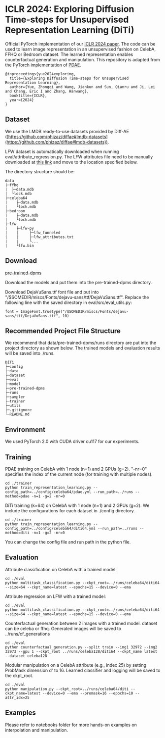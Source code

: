 # ICLR 2024: Exploring Diffusion Time-steps for Unsupervised Representation Learning (DiTi)

Official PyTorch implementation of our [ICLR 2024 paper](https://arxiv.org/pdf/2401.11430.pdf). The code can be used to learn image representation in an unsupervised fashion on CelebA, FFHQ or Bedroom dataset. The learned representation enables counterfactual generation and manipulation. This repository is adapted from the PyTorch implementation of [PDAE](https://arxiv.org/abs/2212.12990).
```
@inproceedings{yue2024exploring,
  title={Exploring Diffusion Time-steps for Unsupervised Representation Learning},
  author={Yue, Zhongqi and Wang, Jiankun and Sun, Qianru and Ji, Lei and Chang, Eric I and Zhang, Hanwang},
  booktitle={ICLR},
  year={2024}
}
```

## Dataset

We use the LMDB ready-to-use datasets provided by Diff-AE ([https://github.com/phizaz/diffae#lmdb-datasets](https://github.com/phizaz/diffae#lmdb-datasets)).

LFW dataset is automatically downloaded when running eval/attribute_regression.py. The LFW attributes file need to be manually downloaded at [this link](https://www.cs.columbia.edu/CAVE/databases/pubfig/download/lfw_attributes.txt) and move to the location specified below.

The directory structure should be:

```
data
├─ffhq
|  ├─data.mdb
|  └lock.mdb
├─celeba64
|    ├─data.mdb
|    └lock.mdb
├─bedroom
|    ├─data.mdb
|    └lock.mdb
├─lfw
|    ├─lfw-py
|    |     ├─lfw_funneled
|    |     ├─lfw_attributes.txt
|    |     └...
|    └lfw.bin
```




## Download

[pre-trained-dpms](https://drive.google.com/drive/folders/1mU6zgo8WYjNmUtLXZAcsXzv8RghWN9zv?usp=share_link)

Download the models and put them into the pre-trained-dpms directory.

Download DejaVuSans.ttf font file and put into "/$SOMEDIR/miscs/Fonts/dejavu-sans/ttf/DejaVuSans.ttf". Replace the following line with the saved directory in eval/src/eval_utils.py:

```
font = ImageFont.truetype("/$SOMEDIR/miscs/Fonts/dejavu-sans/ttf/DejaVuSans.ttf", 10)
```

## Recommended Project File Structure

We recommend that data/pre-trained-dpms/runs directory are put into the project directory as shown below. The trained models and evaluation results will be saved into ./runs.

```
DiTi
├─config
├─data
├─dataset
├─eval
├─model
├─pre-trained-dpms
├─runs
├─sampler
├─trainer
├─utils
├─.gitignore
└─README.md
```

## Environment

We used PyTorch 2.0 with CUDA driver cu117 for our experiments.


## Training

PDAE training on CelebA with 1 node (n=1) and 2 GPUs (g=2). "-nr=0" specifies the index of the current node (for training with multiple nodes).

```
cd ./trainer
python train_representation_learning.py --config_path=../config/celeba64/pdae.yml --run_path=../runs --method=pdae -n=1 -g=2 -nr=0
```


DiTi training (k=64) on CelebA with 1 node (n=1) and 2 GPUs (g=2). We include the configurations for each dataset in ./config directory.

```
cd ./trainer
python train_representation_learning.py --config_path=../config/celeba64/diti64.yml --run_path=../runs --method=diti -n=1 -g=2 -nr=0
```

You can change the config file and run path in the python file.



## Evaluation

Attribute classification on CelebA with a trained model:

```
cd ./eval
python multitask_classification.py --ckpt_root=../runs/celeba64/diti64 --size=64 --ckpt_name=latest --epochs=15 --device=0 --ema
```

Attribute regression on LFW with a trained model:

```
cd ./eval
python multitask_classification.py --ckpt_root=../runs/celeba64/diti64 --size=64 --ckpt_name=latest --epochs=15 --device=0 --ema
```

Counterfactual generation between 2 images with a trained model. dataset can be celeba or ffhq. Generated images will be saved to ../runs/cf_generations

```
cd ./eval
python counterfactual_generation.py --split train --img1 32972 --img2 32973 --gpu 1 --ckpt_root ../runs/celeba128/diti64 --ckpt_name latest --dataset celeba128
```

Modular manipulation on a CelebA attribute (e.g., index 25) by setting ProbMask dimension d' to 16. Learned classifier and logging will be saved to the ckpt_root.

```
cd ./eval
python manipulation.py --ckpt_root=../runs/celeba64/diti --ckpt_name=latest --device=0 --ema --promask=16 --epochs=10 --attr_idx=25
```

## Examples

Please refer to notebooks folder for more hands-on examples on interpolation and manipulation.
